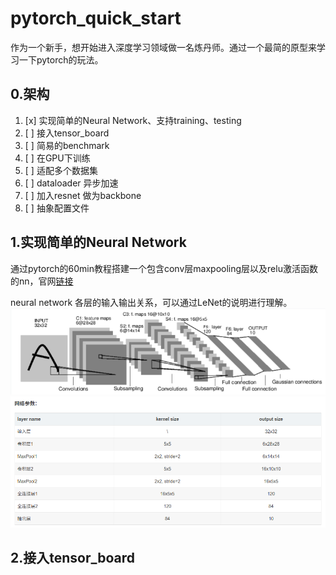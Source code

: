 # pytorch_quick_start
作为一个新手，想开始进入深度学习领域做一名炼丹师。通过一个最简的原型来学习一下pytorch的玩法。

## 0.架构

1. [x] 实现简单的Neural Network、支持training、testing
1. [ ] 接入tensor_board
1. [ ] 简易的benchmark
1. [ ] 在GPU下训练
1. [ ] 适配多个数据集
1. [ ] dataloader 异步加速
1. [ ] 加入resnet 做为backbone
1. [ ] 抽象配置文件

## 1.实现简单的Neural Network
通过pytorch的60min教程搭建一个包含conv层maxpooling层以及relu激活函数的nn，官网[链接](https://pytorch.org/tutorials/beginner/blitz/neural_networks_tutorial.html#sphx-glr-beginner-blitz-neural-networks-tutorial-py)

neural network 各层的输入输出关系，可以通过LeNet的说明进行理解。
![](doc/LeNet.png)
![](doc/LeNet_info.png)

## 2.接入tensor_board


 